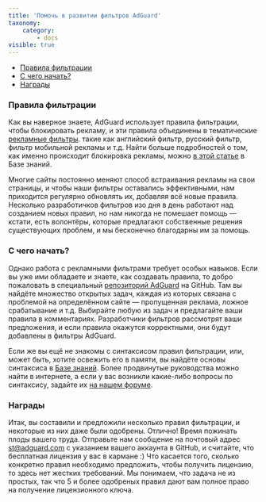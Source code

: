 ```yaml
---
title: 'Помочь в развитии фильтров AdGuard'
taxonomy:
    category:
        - docs
visible: true
---
```


*   [Правила фильтрации](#filtering-rules)
*   [С чего начать?](#how-to-start)
*   [Награды](#rewards)

<a name="filtering-rules"></a>

### Правила фильтрации

Как вы наверное знаете, AdGuard использует правила фильтрации, чтобы блокировать рекламу, и эти правила объединены в тематические [рекламные фильтры](https://kb.adguard.com/general/adguard-ad-filters). такие как английский фильтр, русский фильтр, фильтр мобильной рекламы и т.д. Найти  больше подробностей о том, как именно происходит блокировка рекламы, можно [в этой статье](https://kb.adguard.com/general/how-ad-blocking-works) в Базе знаний.

Многие сайты постоянно меняют способ встраивания рекламы на свои страницы, и чтобы наши фильтры оставались эффективными, нам приходится регулярно обновлять их, добавляя всё новые правила. Несколько разработичков фильтров изо дня в день работают над созданием новых правил, но нам никогда не помешает помощь — кстати, есть волонтёры, которые предлагают собственные решения существующих проблем, и мы бесконечно благодарны им за помощь.

<a name="how-to-start"></a>

### С чего начать?

Однако работа с рекламными фильтрами требует особых навыков. Если вы уже ими обладаете и знаете, как создавать правила, то добро пожаловать в специальный [репозиторий AdGuard](https://github.com/AdguardTeam/AdguardFilters/issues) на GitHub. Там вы найдёте множество открытых задач, каждая из которых связана с проблемой на определённом сайте — пропущенная реклама, ложное срабатывание и т.д. Выбирайте любую из задач и предлагайте ваши правила в комментариях. Разработчики фильтров рассмотрят ваши предложения, и если правила окажутся корректными, они будут добавлены в фильтры AdGuard.

Если же вы ещё не знакомы с синтаксисом правил фильтрации, или, может быть, хотите освежить его в памяти, вы найдёте основы синтаксиса в [Базе знаний](https://kb.adguard.com/general/how-to-create-your-own-ad-filters). Более продвинутые руководства можно найти в интернете, а если у вас возникли какие-либо вопросы по синтаксису, задайте их [на нашем форуме](https://forum.adguard.com/index.php?forums/25/).

<a name="rewards"></a>

### Награды

Итак, вы составили и предложили несколько правил фильтрации, и некоторые из них даже были одобрены. Отлично! Время пожинать плоды вашего труда. Отправьте нам сообщение на почтовый адрес [st@adguard.com](mailto:st@adguard.com) c указанием вашего аккаунта в GitHub, и считайте, что бесплатная лицензия у вас в кармане :) Что касается того, сколько конкретно правил необходимо предложить, чтобы получить лицензию, то здесь нет жестких требований. Мы понимаем, что задача не из простых, так что 5 и более одобреных правил дают вам полное право на получение лицензионного ключа.
